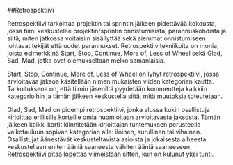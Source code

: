 ##Retrospektiivi 

Retrospektiivi tarkoittaa projektin tai sprintin jälkeen pidettävää kokousta, jossa tiimi keskustelee projektin/sprintin onnistumisista, parannuskohdista ja siitä, miten jatkossa voitaisiin sisällyttää sekä aiemmat onnistumiseen johtavat tekijät että uudet parannukset. Retrospektiivitekniikoita on monia, joista esimerkkinä Start, Stop, Continue, More of, Less of Wheel sekä Glad, Sad, Mad, jotka ovat olemukseltaan melko samanlaisia. 

Start, Stop, Continue, More of, Less of Wheel on lyhyt retrospektiivi, jossa arvioitavaa jaksoa käsitellään nimen mukaisten viiden kategorian kautta. Tarkoituksena on, että tiimin jäseniltä pyydetään kommentteja kaikkiin kategorioihin ja tämän jälkeen keskustella siitä, mitä muutoksia toteutetaan. 

Glad, Sad, Mad on pidempi retrospektiivi, jonka alussa kukin osallistuja kirjoittaa erillisille korteille omia huomioitaan arvioitavasta jaksosta. Tämän jälkeen kaikki kortit kiinnitetään kirjoittajan tuntemuksen perusteella valkotauluun sopivan kategorian alle: iloinen, surullinen tai vihainen. Osallistujat äänestävät keskusteltavista asioista ja jokaisesta aiheesta keskustellaan eniten ääniä saaneesta vähiten ääniä saaneeseen. Retrospektiivi pitää lopettaa viimeistään sitten, kun on kulunut yksi tunti.